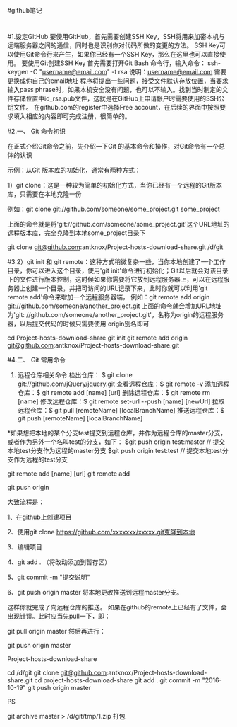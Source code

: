 #github笔记
#
#1.设定GitHub
要使用GitHub，首先需要创建SSH Key，SSH将用来加密本机与远端服务器之间的通信，同时也是识别你对代码所做的变更的方法。
SSH Key可以使用Git命令行来产生，如果你已经有一个SSH Key，那么在这里也可以直接使用。
要使用Git创建SSH Key 首先需要打开Git Bash 命令行，输入命令：
ssh-keygen  -C  "username@email.com"  -t  rsa
说明：username@email.com 需要更换成你自己的email地址
程序将提出一些问题，接受文件默认存放位置，当要求输入pass phrase时，如果本机安全没有问题，也可以不输入。找到当时制定的文件存储位置中id_rsa.pub文件，这就是在GitHub上申请帐户时需要使用的SSH公钥文件。
在github.com的register中选择Free account，在后续的界面中按照要求填入相应的内容即可完成注册，很简单的。

#2.一、 Git 命令初识

在正式介绍Git命令之前，先介绍一下Git 的基本命令和操作，对Git命令有一个总体的认识

示例：从Git 版本库的初始化，通常有两种方式：

1）git clone：这是一种较为简单的初始化方式，当你已经有一个远程的Git版本库，只需要在本地克隆一份

例如：git  clone  git://github.com/someone/some_project.git   some_project 

上面的命令就是将'git://github.com/someone/some_project.git'这个URL地址的远程版本库，完全克隆到本地some_project目录下

git clone git@github.com:antknox/Project-hosts-download-share.git /d/git

#3.2）git init 和 git remote：这种方式稍微复杂一些，当你本地创建了一个工作目录，你可以进入这个目录，使用'git init'命令进行初始化；Git以后就会对该目录下的文件进行版本控制，这时候如果你需要将它放到远程服务器上，可以在远程服务器上创建一个目录，并把可访问的URL记录下来，此时你就可以利用'git remote add'命令来增加一个远程服务器端，
例如：git  remote  add  origin  git://github.com/someone/another_project.git
上面的命令就会增加URL地址为'git: //github.com/someone/another_project.git'，名称为origin的远程服务器，以后提交代码的时候只需要使用 origin别名即可

cd Project-hosts-download-share
git init
git remote add origin git@github.com:antknox/Project-hosts-download-share.git

#4.二、 Git 常用命令

1) 远程仓库相关命令
检出仓库：        $ git clone git://github.com/jQuery/jquery.git
查看远程仓库：$ git remote -v
添加远程仓库：$ git remote add [name] [url]
删除远程仓库：$ git remote rm [name]
修改远程仓库：$ git remote set-url --push [name] [newUrl]
拉取远程仓库：$ git pull [remoteName] [localBranchName]
推送远程仓库：$ git push [remoteName] [localBranchName]

*如果想把本地的某个分支test提交到远程仓库，并作为远程仓库的master分支，或者作为另外一个名叫test的分支，如下：
$git push origin test:master         // 提交本地test分支作为远程的master分支
$git push origin test:test              // 提交本地test分支作为远程的test分支

git remote add [name] [url]
git remote add 

git push origin



大致流程是：

1、在github上创建项目

2、使用git clone https://github.com/xxxxxxx/xxxxx.git克隆到本地

3、编辑项目

4、git add . （将改动添加到暂存区）

5、git commit -m "提交说明"

6、git push origin master 将本地更改推送到远程master分支。

这样你就完成了向远程仓库的推送。
如果在github的remote上已经有了文件，会出现错误。此时应当先pull一下，即：

git pull origin master
然后再进行：

git push origin master

Project-hosts-download-share

cd /d/git
git clone git@github.com:antknox/Project-hosts-download-share.git
cd project-hosts-download-share
git add .
git commit -m "2016-10-19"
git push origin master



PS

 git archive master > /d/git/tmp/1.zip
打包



